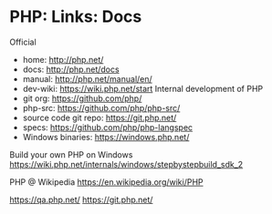 # PHP: Links: Docs

Official
- home: http://php.net/
- docs: http://php.net/docs
- manual: http://php.net/manual/en/
- dev-wiki: https://wiki.php.net/start Internal development of PHP
- git org: https://github.com/php/
- php-src: https://github.com/php/php-src/
- source code git repo: https://git.php.net/
- specs: https://github.com/php/php-langspec
- Windows binaries: https://windows.php.net/


Build your own PHP on Windows
https://wiki.php.net/internals/windows/stepbystepbuild_sdk_2

PHP @ Wikipedia
https://en.wikipedia.org/wiki/PHP


https://qa.php.net/
https://git.php.net/
